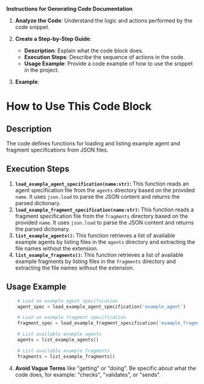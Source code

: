 **Instructions for Generating Code Documentation**

1. **Analyze the Code**: Understand the logic and actions performed by the code snippet.

2. **Create a Step-by-Step Guide**:
    - **Description**: Explain what the code block does.
    - **Execution Steps**: Describe the sequence of actions in the code.
    - **Usage Example**: Provide a code example of how to use the snippet in the project.

3. **Example**:

How to Use This Code Block
=========================================================================================

Description
-------------------------
The code defines functions for loading and listing example agent and fragment specifications from JSON files.

Execution Steps
-------------------------
1. **`load_example_agent_specification(name:str)`:** This function reads an agent specification file from the `agents` directory based on the provided `name`. It uses `json.load` to parse the JSON content and returns the parsed dictionary.
2. **`load_example_fragment_specification(name:str)`:** This function reads a fragment specification file from the `fragments` directory based on the provided `name`. It uses `json.load` to parse the JSON content and returns the parsed dictionary.
3. **`list_example_agents()`:** This function retrieves a list of available example agents by listing files in the `agents` directory and extracting the file names without the extension.
4. **`list_example_fragments()`:** This function retrieves a list of available example fragments by listing files in the `fragments` directory and extracting the file names without the extension.

Usage Example
-------------------------

```python
    # Load an example agent specification
    agent_spec = load_example_agent_specification('example_agent')

    # Load an example fragment specification
    fragment_spec = load_example_fragment_specification('example_fragment')

    # List available example agents
    agents = list_example_agents()

    # List available example fragments
    fragments = list_example_fragments()
```

4. **Avoid Vague Terms** like "getting" or "doing". Be specific about what the code does, for example: "checks", "validates", or "sends".